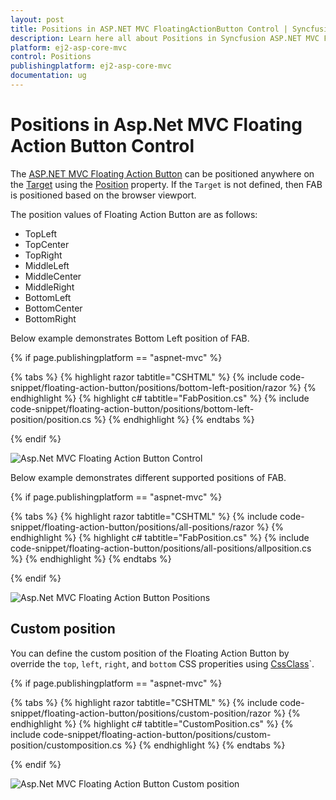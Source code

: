 ```yaml
---
layout: post
title: Positions in ASP.NET MVC FloatingActionButton Control | Syncfusion
description: Learn here all about Positions in Syncfusion ASP.NET MVC FloatingActionButton control of Syncfusion Essential JS 2 and more.
platform: ej2-asp-core-mvc
control: Positions
publishingplatform: ej2-asp-core-mvc
documentation: ug
---
```


# Positions in Asp.Net MVC Floating Action Button Control

The [ASP.NET MVC Floating Action Button](https://www.syncfusion.com/aspnet-mvc-ui-controls/fab) can be positioned anywhere on the [Target](https://help.syncfusion.com/cr/aspnetmvc-js2/Syncfusion.EJ2.Buttons.Fab.html#Syncfusion_EJ2_Buttons_Fab_Target) using the [Position](https://help.syncfusion.com/cr/aspnetmvc-js2/Syncfusion.EJ2.Buttons.Fab.html#Syncfusion_EJ2_Buttons_Fab_Position) property. If the `Target` is not defined, then FAB is positioned based on the browser viewport.

The position values of Floating Action Button are as follows:

* TopLeft
* TopCenter
* TopRight
* MiddleLeft
* MiddleCenter
* MiddleRight
* BottomLeft
* BottomCenter
* BottomRight

Below example demonstrates Bottom Left position of FAB.

{% if page.publishingplatform == "aspnet-mvc" %}

{% tabs %}
{% highlight razor tabtitle="CSHTML" %}
{% include code-snippet/floating-action-button/positions/bottom-left-position/razor %}
{% endhighlight %}
{% highlight c# tabtitle="FabPosition.cs" %}
{% include code-snippet/floating-action-button/positions/bottom-left-position/position.cs %}
{% endhighlight %}
{% endtabs %}

{% endif %}

![Asp.Net MVC Floating Action Button Control](images/BottomLeftPosition.png)

Below example demonstrates different supported positions of FAB.

{% if page.publishingplatform == "aspnet-mvc" %}

{% tabs %}
{% highlight razor tabtitle="CSHTML" %}
{% include code-snippet/floating-action-button/positions/all-positions/razor %}
{% endhighlight %}
{% highlight c# tabtitle="FabPosition.cs" %}
{% include code-snippet/floating-action-button/positions/all-positions/allposition.cs %}
{% endhighlight %}
{% endtabs %}

{% endif %}

![Asp.Net MVC Floating Action Button Positions](images/FabPositions.png)

## Custom position

You can define the custom position of the Floating Action Button by override the `top`, `left`, `right`, and `bottom` CSS properities using [CssClass](https://help.syncfusion.com/cr/aspnetmvc-js2/Syncfusion.EJ2.Buttons.Fab.html#Syncfusion_EJ2_Buttons_Fab_CssClass)`.

{% if page.publishingplatform == "aspnet-mvc" %}

{% tabs %}
{% highlight razor tabtitle="CSHTML" %}
{% include code-snippet/floating-action-button/positions/custom-position/razor %}
{% endhighlight %}
{% highlight c# tabtitle="CustomPosition.cs" %}
{% include code-snippet/floating-action-button/positions/custom-position/customposition.cs %}
{% endhighlight %}
{% endtabs %}

{% endif %}

![Asp.Net MVC Floating Action Button Custom position](images/CustomPosition.png)